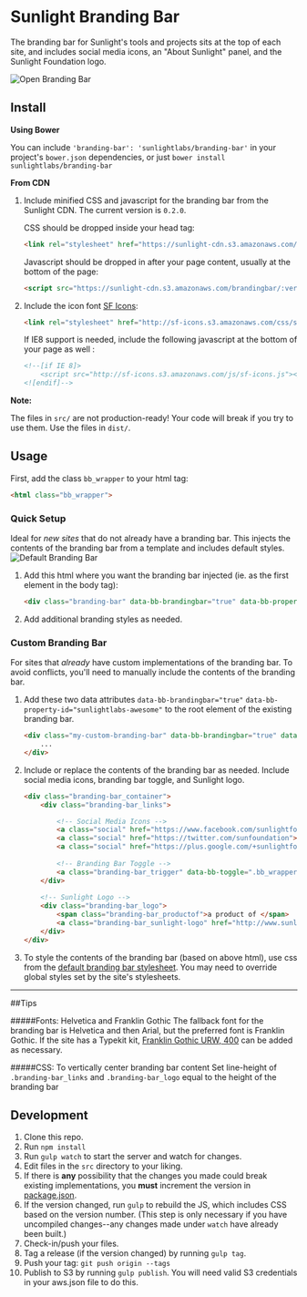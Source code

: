 # Sunlight Branding Bar

The branding bar for Sunlight's tools and projects sits at the top of each site, and includes social media icons, an "About Sunlight" panel, and the Sunlight Foundation logo.

![Open Branding Bar](example/screenshot-brandingbar-open.png)

## Install

**Using Bower**

You can include `'branding-bar': 'sunlightlabs/branding-bar'` in your project's `bower.json` dependencies,
or just `bower install sunlightlabs/branding-bar`

**From CDN**

1. Include minified CSS and javascript for the branding bar from the Sunlight CDN. The current version is `0.2.0`.
    
    CSS should be dropped inside your head tag:
    
    ```html
    <link rel="stylesheet" href="https://sunlight-cdn.s3.amazonaws.com/brandingbar/:version/css/brandingbar.css">
    ```

    Javascript should be dropped in after your page content, usually at the bottom of the page:
    
    ```html
    <script src="https://sunlight-cdn.s3.amazonaws.com/brandingbar/:version/js/brandingbar.min.js.gz"></script>
    ```
    

2. Include the icon font [SF Icons](https://github.com/sunlightlabs/sf-icons):

    ```html
    <link rel="stylesheet" href="http://sf-icons.s3.amazonaws.com/css/sf-icons.css">
    ```
    If IE8 support is needed, include the following javascript at the bottom of your page as well :
    
    ```html
    <!--[if IE 8]>
        <script src="http://sf-icons.s3.amazonaws.com/js/sf-icons.js"></script>
    <![endif]-->
    ```
    
**Note:**

The files in `src/` are not production-ready! Your code will break if you try to use them. Use the files in `dist/`.
    
## Usage

First, add the class `bb_wrapper` to your html tag:

```html
<html class="bb_wrapper">
```


### Quick Setup
Ideal for *new sites* that do not already have a branding bar. This injects the contents of the branding bar from a template and includes default styles.
![Default Branding Bar](example/screenshot-brandingbar-default.png)

1. Add this html where you want the branding bar injected (ie. as the first element in the body tag):

    ```html
    <div class="branding-bar" data-bb-brandingbar="true" data-bb-property-id="sunlightlabs-awesome"></div>
    ```
2. Add additional branding styles as needed.



### Custom Branding Bar
For sites that *already* have custom implementations of the branding bar. To avoid conflicts, you'll need to manually include the contents of the branding bar.

1. Add these two data attributes `data-bb-brandingbar="true"` `data-bb-property-id="sunlightlabs-awesome"` to the root element of the existing branding bar.
    
    ```html
    <div class="my-custom-branding-bar" data-bb-brandingbar="true" data-bb-property-id="sunlightlabs-awesome">
        ...
    </div>
    ```

2. Include or replace the contents of the branding bar as needed. Include social media icons, branding bar toggle, and Sunlight logo.
    
    ```html
    <div class="branding-bar_container">
        <div class="branding-bar_links">

            <!-- Social Media Icons -->
            <a class="social" href="https://www.facebook.com/sunlightfoundation"><span class="icon icon-facebook"></span></a>
            <a class="social" href="https://twitter.com/sunfoundation"><span class="icon icon-twitter"></span></a>
            <a class="social" href="https://plus.google.com/+sunlightfoundation"><span class="icon icon-google-plus"></span></a>
            
            <!-- Branding Bar Toggle --> 
            <a class="branding-bar_trigger" data-bb-toggle=".bb_wrapper" href="http://sunlightfoundation.com/about/">About Sunlight Foundation</a>
        </div>
        
        <!-- Sunlight Logo -->
        <div class="branding-bar_logo">
            <span class="branding-bar_productof">a product of </span>
            <a class="branding-bar_sunlight-logo" href="http://www.sunlightfoundation.com">Sunlight Foundation</a>
        </div>
    </div>
    ```

3. To style the contents of the branding bar (based on above html), use css from the [default branding bar stylesheet](https://github.com/sunlightlabs/branding-bar/blob/master/src/css/brandingbar-default.css). You may need to override global styles set by the site's stylesheets.


---

##Tips

#####Fonts: Helvetica and Franklin Gothic
The fallback font for the branding bar is Helvetica and then Arial, but the preferred font is Franklin Gothic. If the site has a Typekit kit, [Franklin Gothic URW, 400](https://typekit.com/fonts/franklin-gothic-urw) can be added as necessary.

#####CSS: To vertically center branding bar content
Set line-height of `.branding-bar_links` and `.branding-bar_logo` equal to the height of the branding bar

## Development

1. Clone this repo.
2. Run `npm install`
3. Run `gulp watch` to start the server and watch for changes.
4. Edit files in the `src` directory to your liking.
5. If there is **any** possibility that the changes you made could break existing implementations,
    you **must** increment the version in [package.json](https://github.com/sunlightlabs/branding-bar/blob/master/package.json).
6. If the version changed, run `gulp` to rebuild the JS, which includes CSS based on the version number.
    (This step is only necessary if you have uncompiled changes--any changes made under `watch` have already been built.)
7. Check-in/push your files.
8. Tag a release (if the version changed) by running `gulp tag`.
9. Push your tag: `git push origin --tags`
10. Publish to S3 by running `gulp publish`.
    You will need valid S3 credentials in your aws.json file to do this.

